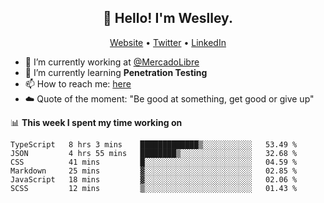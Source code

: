 <h2 align="center">👋 Hello! I'm Weslley.</h2>
<p align="center">
  <a href="http://weslleyneri.com.br">Website</a> •
  <a href="https://twitter.com/Weslley_Neri">Twitter</a> •
  <a href="https://www.linkedin.com/in/weslley-neri-3658908b">LinkedIn</a>
</p>


- 🔭 I’m currently working at [@MercadoLibre](https://github.com/mercadolibre)
- 🌱 I’m currently learning **Penetration Testing**
- 📫 How to reach me: [here](mailto:weslley39@gmail.com)
- ☁️ Quote of the moment: "Be good at something, get good or give up"

📊 **This week I spent my time working on**
<!--START_SECTION:waka-->

```text
TypeScript   8 hrs 3 mins    █████████████▒░░░░░░░░░░░   53.49 %
JSON         4 hrs 55 mins   ████████▒░░░░░░░░░░░░░░░░   32.68 %
CSS          41 mins         █░░░░░░░░░░░░░░░░░░░░░░░░   04.59 %
Markdown     25 mins         ▓░░░░░░░░░░░░░░░░░░░░░░░░   02.85 %
JavaScript   18 mins         ▓░░░░░░░░░░░░░░░░░░░░░░░░   02.06 %
SCSS         12 mins         ▒░░░░░░░░░░░░░░░░░░░░░░░░   01.43 %
```

<!--END_SECTION:waka-->

<!-- Inspired by https://github.com/gruselhaus/gruselhaus -->